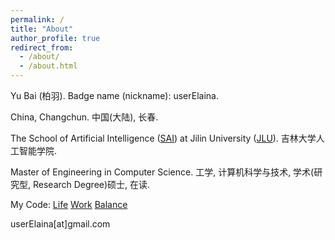 ```yaml
---
permalink: /
title: "About"
author_profile: true
redirect_from: 
  - /about/
  - /about.html
---
```


Yu Bai (柏羽). Badge name (nickname): userElaina.

China, Changchun. 中国(大陆), 长春.

The School of Artificial Intelligence ([SAI](https://sai.jlu.edu.cn/en/index.htm)) at Jilin University ([JLU](https://www.jlu.edu.cn/#)). 吉林大学人工智能学院.

Master of Engineering in Computer Science. 工学, 计算机科学与技术, 学术(研究型, Research Degree)硕士, 在读.

My Code: [Life](https://github.com/userElaina) [Work](https://github.com/workelaina) [Balance](https://git.mil)

userElaina[at]gmail.com
